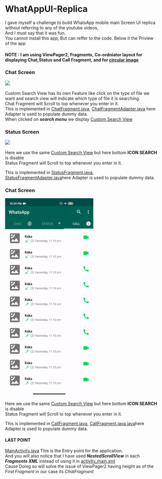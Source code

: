 # WhatAppUI-Replica

I gave myself a challenge to build WhatsApp mobile main Screen UI replica without referring to any of the youtube videos,      
And I must say that it was fun.      
You cannot install this app, But can reffer to the code. Below it the Priview of the app    


#### NOTE : I am using ViewPager2, Fragments, Co-ordniator layout for displaying Chat,Status and Call Fragment, and for [circular image](https://github.com/hdodenhof/CircleImageView) 
### Chat Screen
<img src="GIfs/chat.gif" width="290">    

Custom Search View has its own Feature like click on the type of file we want and search view will indicate which type of file it is searching.         
Chat Fragment will Scroll to top whenever you enter in it.            
This is implemented in [ChatFragment.java](https://github.com/DonutsDevil/WhatAppUI-Replica/blob/main/Source%20Code/Java%20Main/ChatFragment.java), 
[ChatFragmentAdapter.java](https://github.com/DonutsDevil/WhatAppUI-Replica/tree/main/Source%20Code/Java%20Main/Adapters) here Adapter is used to populate dummy data.       
When clicked on ***search menu*** we display [Custom Search View](https://github.com/DonutsDevil/WhatAppUI-Replica/blob/main/Source%20Code/res/layout-v23/search_action_bar_layout.xml) 

### Status Screen
<img src="GIfs/status.gif" width="290"> 

Here we use the same [Custom Search View](https://github.com/DonutsDevil/WhatAppUI-Replica/blob/main/Source%20Code/res/layout-v23/search_action_bar_layout.xml) but here bottom **ICON SEARCH**  is disable        
Status Fragment will Scroll to top whenever you enter in it.

This is implemented in [StatusFragment.java](https://github.com/DonutsDevil/WhatAppUI-Replica/blob/main/Source%20Code/Java%20Main/StatusFragment.java), 
[StatusFragmentAdapter.java](https://github.com/DonutsDevil/WhatAppUI-Replica/blob/main/Source%20Code/Java%20Main/Adapters/StatusFragmentAdapter.java)here Adapter is used to populate dummy data.

### Chat Screen
<img src="GIfs/call.gif" width="290"> 

Here we use the same [Custom Search View](https://github.com/DonutsDevil/WhatAppUI-Replica/blob/main/Source%20Code/res/layout-v23/search_action_bar_layout.xml) but here bottom **ICON SEARCH**  is disable        
Status Fragment will Scroll to top whenever you enter in it.

This is implemented in [CallFragment.java](https://github.com/DonutsDevil/WhatAppUI-Replica/blob/main/Source%20Code/Java%20Main/CallFragment.java), 
[CallFragment.java.java](https://github.com/DonutsDevil/WhatAppUI-Replica/blob/main/Source%20Code/Java%20Main/Adapters/CallFragmentAdapter.java)here Adapter is used to populate dummy data.

#### LAST POINT

[MainActivity.java](https://github.com/DonutsDevil/WhatAppUI-Replica/blob/main/Source%20Code/Java%20Main/MainActivity.java) This is the Entry point for the application.    
And you will also notice that I have used ***NestedScrollView*** in each ***Fragments XML*** instead of using it in [activity_main.xml](https://github.com/DonutsDevil/WhatAppUI-Replica/blob/main/Source%20Code/res/layout/activity_main.xml)      
Cause Doing so will solve the issue of ViewPager2 having height as of the *First Fragment* in our case its *ChatFragment*  
